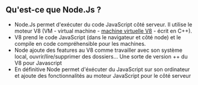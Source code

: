 ## Qu'est-ce que Node.Js ?

- Node.Js permet d'exécuter du code JavaScript côté serveur. Il utilise le moteur V8 (VM - virtual machine - [machine virtuelle V8](https://fr.wikipedia.org/wiki/Machine_virtuelle) - écrit en C++).
- V8 prend le code JavaScript (dans le navigateur et côté node) et le compile en code compréhensible pour les machines.
- Node ajoute des features au V8 comme travailler avec son système local, ouvrir/lire/supprimer des dossiers... Une sorte de version ++ du V8 pour Javascript
- En définitive Node permet d'éxécuter du JavaScript sur son ordinateur et ajoute des fonctionnalités au moteur JavaScript pour le côté serveur
